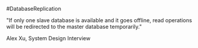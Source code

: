 #DatabaseReplication

"If only one slave database is available and it goes offline, read operations will be redirected to the master database temporarily."

Alex Xu, System Design Interview